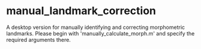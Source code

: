 # manual_landmark_correction
 A desktop version for manually identifying and correcting morphometric landmarks. Please begin with 'manually_calculate_morph.m' and specify the required arguments there.
